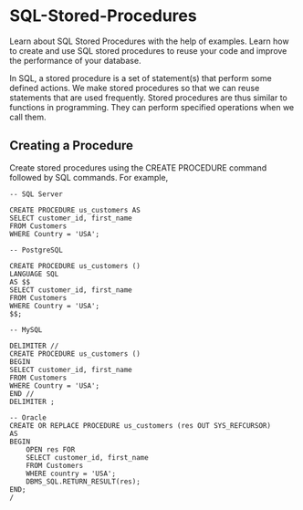 # SQL-Stored-Procedures
Learn about SQL Stored Procedures with the help of examples. Learn how to create and use SQL stored procedures to reuse your code and improve the performance of your database.

In SQL, a stored procedure is a set of statement(s) that perform some defined actions. We make stored procedures so that we can reuse statements that are used frequently.
Stored procedures are thus similar to functions in programming. They can perform specified operations when we call them.

## Creating a Procedure

Create stored procedures using the CREATE PROCEDURE command followed by SQL commands. For example,
```SQLServer
-- SQL Server

CREATE PROCEDURE us_customers AS
SELECT customer_id, first_name
FROM Customers
WHERE Country = 'USA';

```
```PostgreSQL
-- PostgreSQL

CREATE PROCEDURE us_customers ()
LANGUAGE SQL
AS $$
SELECT customer_id, first_name
FROM Customers
WHERE Country = 'USA';
$$;
```
```MySQL
-- MySQL

DELIMITER //
CREATE PROCEDURE us_customers ()
BEGIN
SELECT customer_id, first_name
FROM Customers
WHERE Country = 'USA';
END //
DELIMITER ;
```
```Oracle
-- Oracle
CREATE OR REPLACE PROCEDURE us_customers (res OUT SYS_REFCURSOR)
AS
BEGIN
    OPEN res FOR
    SELECT customer_id, first_name
    FROM Customers
    WHERE country = 'USA';
    DBMS_SQL.RETURN_RESULT(res);
END;
/
```

